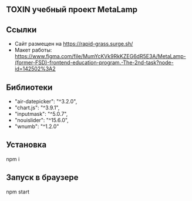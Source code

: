 ## TOXIN учебный проект MetaLamp

## Ссылки
* Сайт размещен на https://rapid-grass.surge.sh/
* Макет работы: https://www.figma.com/file/MumYcKVk9RkKZEG6dR5E3A/MetaLamp-(former-FSD)-frontend-education-program.-The-2nd-task?node-id=142502%3A2

## Библиотеки
 * "air-datepicker": "^3.2.0",
 * "chart.js": "^3.9.1",
 * "inputmask": "^5.0.7",
 * "nouislider": "^15.6.0",
 * "wnumb": "^1.2.0"
 
## Установка
npm i

## Запуск в браузере
npm  start

